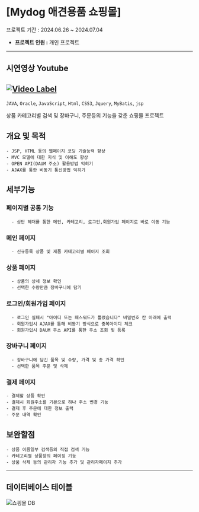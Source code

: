 # **[Mydog 애견용품 쇼핑몰]**
프로젝트 기간 : 2024.06.26 ~ 2024.07.04
- **프로젝트 인원 :** 개인 프로젝트
---
## 시연영상 Youtube
[![Video Label](http://img.youtube.com/vi/WydKeM5VnOU/0.jpg)](https://www.youtube.com/watch?v=WydKeM5VnOU)
---
`JAVA`, `Oracle`, `JavaScript`, `Html`, `CSS3`, `Jquery`, `MyBatis`, `jsp`

상품 카테고리별 검색 및 장바구니, 주문등의 기능을 갖춘 쇼핑몰 프로젝트
## **개요 및 목적**
    - JSP, HTML 등의 웹페이지 코딩 기술능력 향상
    - MVC 모델에 대한 지식 및 이해도 향상
    - OPEN API(DAUM 주소) 활용방법 익히기
    - AJAX를 통한 비동기 통신방법 익히기
## **세부기능**
  ### 페이지별 공통 기능
      - 상단 헤더를 통한 메인, 카테고리, 로그인,회원가입 페이지로 바로 이동 기능
  ### 메인 페이지
      - 신규등록 상품 및 제품 카테고리별 페이지 조회
  ### 상품 페이지
      - 상품의 상세 정보 확인
      - 선택한 수량만큼 장바구니에 담기
  ### 로그인/회원가입 페이지
      - 로그인 실패시 "아이디 또는 패스워드가 틀렸습니다" 비밀번호 칸 아래에 출력
      - 회원가입시 AJAX를 통해 비동기 방식으로 중복아이디 체크
      - 회원가입시 DAUM 주소 API를 통한 주소 조회 및 등록
  ### 장바구니 페이지
      - 장바구니에 담긴 품목 및 수량, 가격 및 총 가격 확인
      - 선택한 품목 주문 및 삭제
  ### 결제 페이지
    - 결제할 상품 확인
    - 결제시 회원주소를 기본으로 하나 주소 변경 기능
    - 결제 후 주문에 대한 정보 출력
    - 주문 내역 확인
## **보완할점**
    - 상품 이름일부 검색등의 직접 검색 기능
    - 카테고리별 상품창의 페이징 기능
    - 상품 삭제 등의 관리자 기능 추가 및 관리자페이지 추가
            


---
## 데이터베이스 테이블
![쇼핑몰 DB](https://github.com/user-attachments/assets/304e0ec1-655c-403b-8cbe-a2a96f4ce51b)


<!-- ## AJAX를 통한 비동기 통신(로그인 중복 체크) -->
